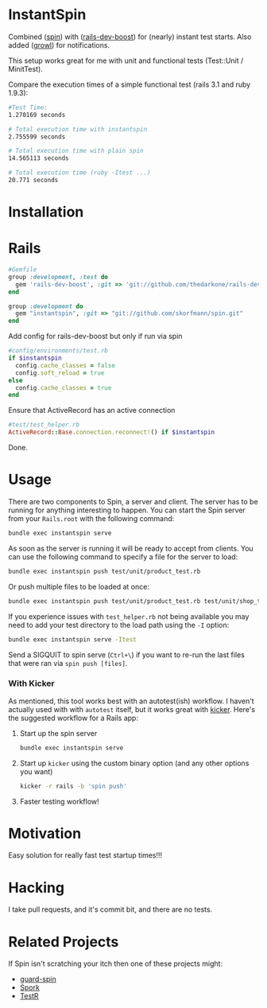 InstantSpin
====

Combined ([spin](https://github.com/thedarkone/rails-dev-boost)) with ([rails-dev-boost](https://github.com/thedarkone/rails-dev-boost)) for (nearly) instant test starts. Also added ([growl](https://github.com/visionmedia/growl)) for notifications.

This setup works great for me with unit and functional tests (Test::Unit / MinitTest).

Compare the execution times of a simple functional test (rails 3.1 and ruby 1.9.3):

``` bash
#Test Time:
1.270169 seconds

# Total execution time with instantspin
2.755599 seconds

# Total execution time with plain spin
14.565113 seconds

# Total execution time (ruby -Itest ...)
20.771 seconds
```

Installation
===========

Rails
====

``` ruby
#Gemfile
group :development, :test do
  gem 'rails-dev-boost', :git => 'git://github.com/thedarkone/rails-dev-boost.git', :require => 'rails_development_boost'
end

group :development do
  gem "instantspin", :git => "git://github.com/skorfmann/spin.git"
end

```
Add config for rails-dev-boost but only if run via spin

``` ruby
#config/environments/test.rb
if $instantspin
  config.cache_classes = false
  config.soft_reload = true
else
  config.cache_classes = true
end
```

Ensure that ActiveRecord has an active connection

``` ruby
#test/test_helper.rb
ActiveRecord::Base.connection.reconnect!() if $instantspin
```

Done.

Usage
=====

There are two components to Spin, a server and client. The server has to be running for anything interesting to happen. You can start the Spin server from your `Rails.root` with the following command:

``` bash
bundle exec instantspin serve
```

As soon as the server is running it will be ready to accept from clients. You can use the following command to specify a file for the server to load:

``` bash
bundle exec instantspin push test/unit/product_test.rb
```

Or push multiple files to be loaded at once:

``` bash
bundle exec instantspin push test/unit/product_test.rb test/unit/shop_test.rb test/unit/cart_test.rb
```

If you experience issues with `test_helper.rb` not being available you may need to add your test directory to the load path using the `-I` option:

``` bash
bundle exec instantspin serve -Itest
```

Send a SIGQUIT to spin serve (`Ctrl+\`) if you want to re-run the last files that were ran via `spin push [files]`.

### With Kicker

As mentioned, this tool works best with an autotest(ish) workflow. I haven't actually used with with `autotest` itself, but it works great with [kicker](http://github.com/alloy/kicker). Here's the suggested workflow for a Rails app:

1. Start up the spin server

    ``` bash
    bundle exec instantspin serve
    ```

2. Start up `kicker` using the custom binary option (and any other options you want)

    ``` bash
    kicker -r rails -b 'spin push'
    ```

3. Faster testing workflow!

Motivation
==========

Easy solution for really fast test startup times!!!

Hacking
=======

I take pull requests, and it's commit bit, and there are no tests.

Related Projects
===============

If Spin isn't scratching your itch then one of these projects might:

* [guard-spin](https://github.com/vizjerai/guard-spin)
* [Spork](https://github.com/sporkrb/spork)
* [TestR](https://github.com/sunaku/testr)

